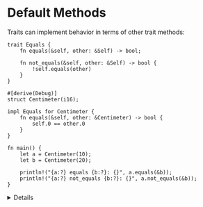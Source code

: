 # Default Methods

Traits can implement behavior in terms of other trait methods:

```rust,editable
trait Equals {
    fn equals(&self, other: &Self) -> bool;

    fn not_equals(&self, other: &Self) -> bool {
        !self.equals(other)
    }
}

#[derive(Debug)]
struct Centimeter(i16);

impl Equals for Centimeter {
    fn equals(&self, other: &Centimeter) -> bool {
        self.0 == other.0
    }
}

fn main() {
    let a = Centimeter(10);
    let b = Centimeter(20);

    println!("{a:?} equals {b:?}: {}", a.equals(&b));
    println!("{a:?} not_equals {b:?}: {}", a.not_equals(&b));
}
```

<details>

- Traits may specify pre-implemented (default) methods and methods that users are required to
  implement themselves. Methods with default implementations can rely on required methods.

- Move method `not_equals` to a new trait `NotEquals`.

- Make `Equals` a super trait for `NotEquals`.
  ```rust,editable,compile_fail
  trait NotEquals: Equals {
      fn not_equals(&self, other: &Self) -> bool {
          !self.equals(other)
      }
  }
  ```

- Provide a blanket implementation of `NotEquals` for `Equals`.
  ```rust,editable,compile_fail
  trait NotEquals {
      fn not_equals(&self, other: &Self) -> bool;
  }

  impl<T> NotEquals for T where T: Equals {
      fn not_equals(&self, other: &Self) -> bool {
          !self.equals(other)
      }
  }
  ```
  - With the blanket implementation, you no longer need `Equals` as a super trait for `NotEqual`.

</details>
